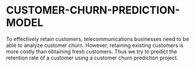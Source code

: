 # CUSTOMER-CHURN-PREDICTION-MODEL
To effectively retain customers, telecommunications businesses need to be able to analyze customer churn. However, retaining existing customers is more costly than obtaining fresh customers. Thus we try to predict the retention rate of a customer using a customer churn prediction project.  
